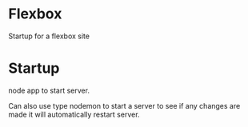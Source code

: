 # Flexbox
Startup for a flexbox site

# Startup
node app to start server.

Can also use type nodemon to start a server to see if any changes are made it will automatically restart server.
